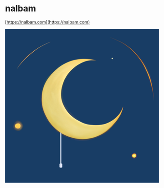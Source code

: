 # nalbam

[https://nalbam.com](https://nalbam.com)

![nalbam's cover](docs/static/bg/nalbam-cover.png)
